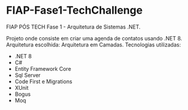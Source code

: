 # FIAP-Fase1-TechChallenge
FIAP PÓS TECH
Fase 1 - Arquitetura de Sistemas .NET. 

Projeto onde consiste em criar uma agenda de contatos usando .NET 8.
Arquitetura escolhida: Arquitetura em Camadas.
Tecnologias utilizadas:
  - .NET 8
  - C#
  - Entity Framework Core
  - Sql Server
  - Code First e Migrations
  - XUnit
  - Bogus
  - Moq
